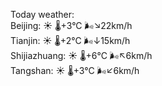 Today weather:  
Beijing: ☀️   🌡️+3°C 🌬️↘22km/h  
Tianjin: ☀️   🌡️+2°C 🌬️↓15km/h  
Shijiazhuang: ☀️   🌡️+6°C 🌬️↖6km/h  
Tangshan: ☀️   🌡️+3°C 🌬️↙6km/h  
